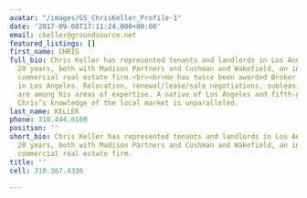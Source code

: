```yaml
---
avatar: "/images/GS_ChrisKeller_Profile-1"
date: '2017-09-08T17:11:24.000+00:00'
email: ckeller@groundsource.net
featured_listings: []
first_name: CHRIS
full_bio: Chris Keller has represented tenants and landlords in Los Angeles for over
  20 years, both with Madison Partners and Cushman and Wakefield, an international
  commercial real estate firm.<br><br>He has twice been awarded Broker of the Year
  in Los Angeles. Relocation, renewal/lease/sale negotiations, subleasing and expansion
  are among his areas of expertise. A native of Los Angeles and fifth-generation Californian,
  Chris’s knowledge of the local market is unparalleled.
last_name: KELLER
phone: 310.444.6100
position: ''
short_bio: Chris Keller has represented tenants and landlords in Los Angeles for over
  20 years, both with Madison Partners and Cushman and Wakefield, an international
  commercial real estate firm.
title: ''
cell: 310.367.4336

---
```

